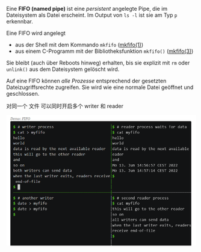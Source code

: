 
Eine **FIFO (named pipe)** ist eine _persistent_ angelegte Pipe, die im Dateisystem als Datei erscheint. 
Im Output von `ls -l` ist sie am Typ `p` erkennbar.

Eine FIFO wird angelegt
- aus der Shell mit dem Kommando `mkfifo` ([mkfifo(1)](https://man7.org/linux/man-pages/man1/mkfifo.1.html))
- aus einem C-Programm mit der Bibliotheksfunktion `mkfifo()` ([mkfifo(3)](https://man7.org/linux/man-pages/man3/mkfifo.3.html))

Sie bleibt (auch über Reboots hinweg) erhalten, bis sie explizit mit `rm` oder `unlink()` aus dem Dateisystem gelöscht wird.

Auf eine FIFO können _alle Prozesse_ entsprechend der gesetzten Dateizugriffsrechte zugreifen. Sie wird wie eine normale Datei geöffnet und geschlossen.

对同一个 文件 可以同时开启多个 writer 和 reader 

![](images/Pasted%20image%2020241210004019.png)

